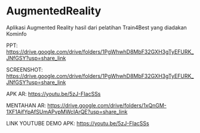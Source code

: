 # AugmentedReality
Aplikasi Augmented Reality hasil dari pelatihan Train4Best yang diadakan Kominfo

PPT: https://drive.google.com/drive/folders/1PgWhwhD8MbF32GXH3gTyEFURK_JNfGSY?usp=share_link

SCREENSHOT: https://drive.google.com/drive/folders/1PgWhwhD8MbF32GXH3gTyEFURK_JNfGSY?usp=share_link

APK AR: https://youtu.be/5zJ-FIacSSs

MENTAHAN AR: https://drive.google.com/drive/folders/1xQnGM-1XF1AifYpAfSUmAPvpMWcIArQE?usp=share_link

LINK YOUTUBE DEMO APK: https://youtu.be/5zJ-FIacSSs
